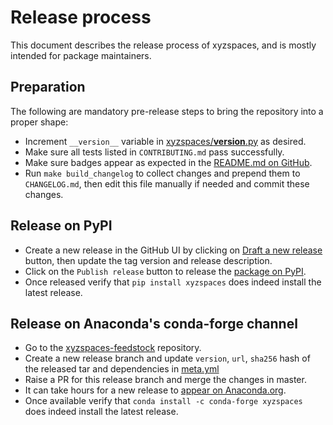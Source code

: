 # Release process

This document describes the release process of xyzspaces, and is mostly intended for package maintainers.


## Preparation

The following are mandatory pre-release steps to bring the repository into a proper shape:

- Increment `__version__` variable in [xyzspaces/__version__.py](xyzspaces/__version__.py) as desired.
- Make sure all tests listed in `CONTRIBUTING.md` pass successfully.
- Make sure badges appear as expected in the [README.md on GitHub](https://github.com/heremaps/xyz-spaces-python/blob/master/README.md).
- Run `make build_changelog` to collect changes and prepend them to `CHANGELOG.md`, then edit this file manually if needed and commit these changes.


## Release on PyPI

- Create a new release in the GitHub UI by clicking on [Draft a new release](https://github.com/heremaps/xyz-spaces-python/releases/new) button, then update the tag version and release description.
- Click on the `Publish release` button to release the [package on PyPI](https://pypi.org/project/xyzspaces).
- Once released verify that `pip install xyzspaces` does indeed install the latest release.

  
## Release on Anaconda's conda-forge channel

- Go to the [xyzspaces-feedstock](https://github.com/conda-forge/xyzspaces-feedstock) repository.
- Create a new release branch and update `version`, `url`, `sha256` hash of the released tar and dependencies in [meta.yml](https://github.com/conda-forge/xyzspaces-feedstock/blob/master/recipe/meta.yaml)
- Raise a PR for this release branch and merge the changes in master.
- It can take hours for a new release to [appear on Anaconda.org](https://anaconda.org/conda-forge/xyzspaces).
- Once available verify that `conda install -c conda-forge xyzspaces` does indeed install the latest release.
